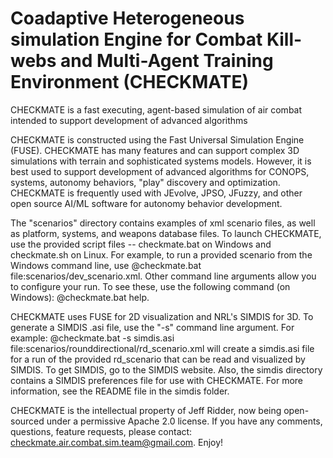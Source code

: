 # Coadaptive Heterogeneous simulation Engine for Combat Kill-webs and Multi-Agent Training Environment (CHECKMATE)
CHECKMATE is a fast executing, agent-based simulation of air combat intended to support development of advanced algorithms

CHECKMATE is constructed using the Fast Universal
Simulation Engine (FUSE). CHECKMATE has many features and can support complex 3D simulations
with terrain and sophisticated systems models. However, it is best used to support development of
advanced algorithms for CONOPS, systems, autonomy behaviors, "play" discovery and optimization. CHECKMATE
is frequently used with JEvolve, JPSO, JFuzzy, and other open source AI/ML software for
autonomy behavior development.

The "scenarios" directory contains examples of xml scenario files, as well as platform, systems, and weapons database files. 
To launch CHECKMATE, use the provided script files -- checkmate.bat on Windows and checkmate.sh on Linux. 
For example, to run a provided scenario from the Windows command line, use @checkmate.bat file:scenarios/dev_scenario.xml. 
Other command line arguments allow you to configure your run. To see these, use the following command (on Windows): @checkmate.bat help.

CHECKMATE uses FUSE for 2D visualization and NRL's SIMDIS for 3D. To generate a SIMDIS .asi file, 
use the "-s" command line argument. For example: @checkmate.bat -s simdis.asi file:scenarios/rounddirectional/rd_scenario.xml 
will create a simdis.asi file for a run of the provided rd_scenario that can be read and visualized by SIMDIS. 
To get SIMDIS, go to the SIMDIS website. Also, the simdis directory contains a SIMDIS preferences file for use with CHECKMATE. 
For more information, see the README file in the simdis folder.

CHECKMATE is the intellectual property of Jeff Ridder, now being open-sourced under a permissive Apache 2.0 license. 
If you have any comments, questions, feature requests, please contact: checkmate.air.combat.sim.team@gmail.com. Enjoy!
